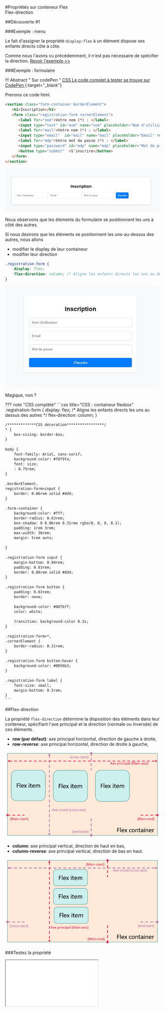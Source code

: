 #Propriétés sur conteneur Flex<br>Flex-direction

##Découverte #1

###Exemple : menu

Le fait d'assigner la propriété `display:flex` à un élément dispose ses enfants directs côte à côte.

Comme nous l'avons vu précédemment, il n'est pas nécessaire de spécifier la direction.
[Revoir l'exemple >>](conteneur.md)

###Exemple : formulaire

!!! Abstract " Sur codePen "
    [<span class="editCpLong">CSS</span>  Le code complet à tester se trouve sur CodePen ](https://codepen.io/Flolec/pen/gOVeLzB){:target="_blank"}  


Prenons ce code html.

``` html title="Menu html"
<section class="form-container borderElement">
   <h1>Inscription</h1>
   <form class="registration-form cornerElement">
      <label for="nom">Votre nom (*) : </label>  
      <input type="text" id="nom" name="nom" placeholder="Nom d'utilisateur" required  >
      <label for="mail">Votre nom (*) : </label> 
      <input type="email"  id="mail" name="mail" placeholder="Email" required class="borderElement" >
      <label for="mdp">Votre mot de passe (*) : </label> 
      <input type="password" id="mdp" name="mdp" placeholder="Mot de passe" required  >
      <button type="submit"  >S'inscrire</button>
   </form>
</section>
```
 
![Formulaire htlm](../img/08_cssFlex/formHTML.JPG)

Nous observons que les élements du formulaire se positionnent les uns à côté des autres.

Si nous désirons que les éléments se positionnent les uns-au-dessus des autres, nous allons 

* modifier le display de leur containeur
* modifier leur direction
 

``` css title="CSS : containeur flexbox"
.registration-form {
    display: flex;
    flex-direction: column; /* Aligne les enfants directs les uns au dessus des autres */  
}
```
![Formulaire htlm](../img/08_cssFlex/flex-form.JPG)

Magique, non ?

??? note "CSS complète"
    ```css title="CSS : containeur flexbox"
    .registration-form {
        display: flex;
        /* Aligne les enfants directs les uns au dessus des autres */
        flex-direction: column;
    }

    /*************CSS décoration*****************/
    * {
        box-sizing: border-box;
    }

    body {
        font-family: Arial, sans-serif;
        background-color: #f8f9fa;
        font: size;
        : 0.75rem;
    }

    .borderElement,
    registration-form>input {
        border: 0.06rem solid #ddd;
    }

    .form-container {
        background-color: #fff;
        border-radius: 0.63rem;
        box-shadow: 0 0.06rem 0.31rem rgba(0, 0, 0, 0.1);
        padding: 1rem 3rem;
        max-width: 30rem;
        margin: 5rem auto;

    }

    .registration-form input {
        margin-bottom: 0.94rem;
        padding: 0.63rem;
        border: 0.06rem solid #ddd;
    }

    .registration-form button {
        padding: 0.63rem;
        border: none;

        background-color: #007bff;
        color: white;

        transition: background-color 0.3s;
    }

    .registration-form>*,
    .cornerElement {
        border-radius: 0.31rem;
    }

    .registration-form button:hover {
        background-color: #0056b3;
    }

    .registration-form label {
        font-size: small;
        margin-bottom: 0.5rem;
    }
    ```
    

##Flex-direction

La propriété `flex-direction` détermine la disposition des éléments dans leur conteneur, spécifiant l'axe principal et la direction (normale ou inversée) de ces éléments.

* **row (par défaut)**: axe principal horizontal, direction de gauche à droite,
* **row-reverse**: axe principal horizontal, direction de droite à gauche,

![Axe principal horizontal](../img/08_cssFlex/flex-direction-ligne.png)

* **column**: axe principal vertical, direction de haut en bas,
* **column-reverse**: axe principal vertical, direction de bas en haut.

![Axe principal horizontal](../img/08_cssFlex/flex-direction-colonne.png)

###Testez la propriété

<div class="containerFrame">
   <iframe  class="responsive-iframe" src="../../img/08_cssFlex/flexDirection.html" title="Testez la propriété" ></iframe>
</div>
 

